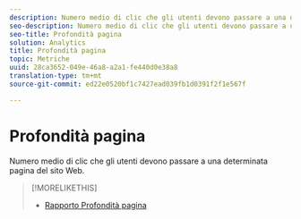 ```yaml
---
description: Numero medio di clic che gli utenti devono passare a una determinata pagina del sito Web.
seo-description: Numero medio di clic che gli utenti devono passare a una determinata pagina del sito Web.
seo-title: Profondità pagina
solution: Analytics
title: Profondità pagina
topic: Metriche
uuid: 28ca3652-049e-46a8-a2a1-fe440d0e38a8
translation-type: tm+mt
source-git-commit: ed22e0520bf1c7427ead039fb1d0391f2f1e567f

---
```



# Profondità pagina

Numero medio di clic che gli utenti devono passare a una determinata pagina del sito Web.

>[!MORELIKETHIS]
>
>* [Rapporto Profondità pagina](/help/components/c-variables/dimensionslist/reports-page-depth.md)

